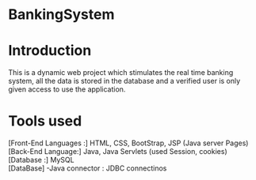 # BankingSystem

# Introduction

This is a dynamic web project which stimulates the real time banking system, all the data is stored in the database and a verified user is only given access to use the application.

# Tools used

[Front-End Languages :] HTML, CSS, BootStrap, JSP (Java server Pages)\
[Back-End Language:] Java, Java Servlets (used Session, cookies)\
[Database :] MySQL\
[DataBase] -Java connector : JDBC connectinos



